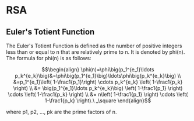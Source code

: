 # RSA
## Euler's Totient Function
The Euler's Totient Function is defined as the number of positive integers less than or equal to n that are relatively prime to n. It is denoted by phi(n). The formula for phi(n) is as follows:
```math
\begin{align}
\phi(n)=\phi\big(p_1^{e_1}\ldots p_k^{e_k}\big)&=\phi\big(p_1^{e_1}\big)\ldots\phi\big(p_k^{e_k}\big) \\ &=p_1^{e_1}\left( 1-\frac1{p_1}\right) \cdots p_k^{e_k} \left( 1-\frac1{p_k} \right) \\ &= \big(p_1^{e_1}\ldots p_k^{e_k}\big) \left( 1-\frac1{p_1} \right) \cdots \left( 1-\frac1{p_k} \right) \\ &= n\left( 1-\frac1{p_1} \right) \cdots \left( 1-\frac1{p_k} \right).\ _\square
\end{align}
```
where p1, p2, ..., pk are the prime factors of n.